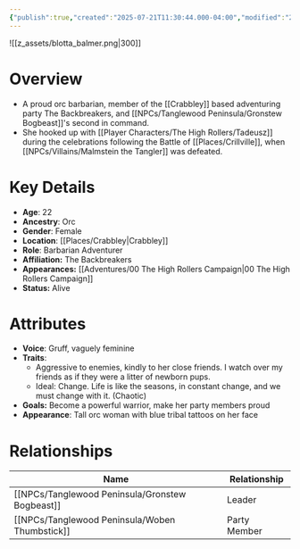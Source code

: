 ```yaml
---
{"publish":true,"created":"2025-07-21T11:30:44.000-04:00","modified":"2025-10-22T09:15:47.971-04:00","published":"2025-10-22T09:15:47.971-04:00","cssclasses":"","Age":"22","Ancestry":"Orc","Gender":"Female","Location":["[[Places/Crabbley]]"],"Role":["Barbarian Adventurer"],"Affiliation":["The Backbreakers"],"Appearances":["[[00 The High Rollers Campaign]]"],"Status":"Alive","Authors":["Jordan"]}
---
```


![[z_assets/blotta_balmer.png|300]]

# Overview
- A proud orc barbarian, member of the [[Crabbley]] based adventuring party The Backbreakers, and [[NPCs/Tanglewood Peninsula/Gronstew Bogbeast]]'s second in command.
- She hooked up with [[Player Characters/The High Rollers/Tadeusz]] during the celebrations following the Battle of [[Places/Crillville]], when [[NPCs/Villains/Malmstein the Tangler]] was defeated.

# Key Details
- **Age**: 22
- **Ancestry**: Orc
- **Gender**: Female
- **Location**: [[Places/Crabbley\|Crabbley]]
- **Role**: Barbarian Adventurer
- **Affiliation:** The Backbreakers
- **Appearances:** [[Adventures/00 The High Rollers Campaign\|00 The High Rollers Campaign]]
- **Status:** Alive

# Attributes
- **Voice**: Gruff, vaguely feminine
- **Traits**: 
	- Aggressive to enemies, kindly to her close friends. I watch over my friends as if they were a litter of newborn pups.
	- Ideal: Change. Life is like the seasons, in constant change, and we must change with it. (Chaotic)
- **Goals:** Become a powerful warrior, make her party members proud
- **Appearance**: Tall orc woman with blue tribal tattoos on her face

# Relationships

| Name                  | Relationship |
| --------------------- | ------------ |
| [[NPCs/Tanglewood Peninsula/Gronstew Bogbeast]] | Leader       |
| [[NPCs/Tanglewood Peninsula/Woben Thumbstick]]  | Party Member |
